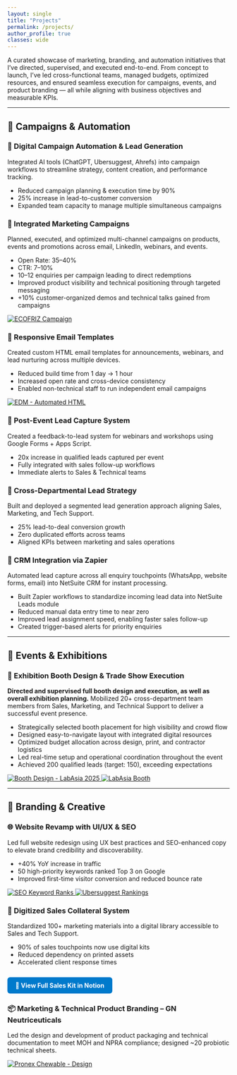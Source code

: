 ```yaml
---
layout: single
title: "Projects"
permalink: /projects/
author_profile: true
classes: wide
---
```


A curated showcase of marketing, branding, and automation initiatives that I’ve directed, supervised, and executed end-to-end. From concept to launch, I’ve led cross-functional teams, managed budgets, optimized resources, and ensured seamless execution for campaigns, events, and product branding — all while aligning with business objectives and measurable KPIs.

---

## 🎯 Campaigns & Automation
<div class="cards">

<div class="card">
  <h3>🔧 Digital Campaign Automation & Lead Generation</h3>
  <p>Integrated AI tools (ChatGPT, Ubersuggest, Ahrefs) into campaign workflows to streamline strategy, content creation, and performance tracking.</p>
  <ul>
    <li>Reduced campaign planning & execution time by 90%</li>
    <li>25% increase in lead-to-customer conversion</li>
    <li>Expanded team capacity to manage multiple simultaneous campaigns</li>
  </ul>
</div>

<div class="card">
  <h3>📢 Integrated Marketing Campaigns</h3>
  <p>Planned, executed, and optimized multi-channel campaigns on products, events and promotions across email, LinkedIn, webinars, and events.</p>
  <ul>
    <li>Open Rate: 35–40%</li>
    <li>CTR: 7–10%</li>
    <li>10–12 enquiries per campaign leading to direct redemptions</li>
    <li>Improved product visibility and technical positioning through targeted messaging</li>
    <li>+10% customer-organized demos and technical talks gained from campaigns</li>
  </ul>
  <a href="/assets/resources/ECOFRIZ Campaign.jpg" data-lightbox="projects" data-title="ECOFRIZ Campaign">
    <img src="/assets/resources/ECOFRIZ Campaign.jpg" alt="ECOFRIZ Campaign" class="project-thumb">
  </a>
</div>

<div class="card">
  <h3>📨 Responsive Email Templates</h3>
  <p>Created custom HTML email templates for announcements, webinars, and lead nurturing across multiple devices.</p>
  <ul>
    <li>Reduced build time from 1 day → 1 hour</li>
    <li>Increased open rate and cross-device consistency</li>
    <li>Enabled non-technical staff to run independent email campaigns</li>
  </ul>
  <a href="/assets/resources/HTML Improved - EDM.jpg" data-lightbox="projects" data-title="HTML EDM">
    <img src="/assets/resources/HTML Improved - EDM.jpg" alt="EDM - Automated HTML" class="project-thumb">
  </a>
</div>

<div class="card">
  <h3>🎯 Post-Event Lead Capture System</h3>
  <p>Created a feedback-to-lead system for webinars and workshops using Google Forms + Apps Script.</p>
  <ul>
    <li>20x increase in qualified leads captured per event</li>
    <li>Fully integrated with sales follow-up workflows</li>
    <li>Immediate alerts to Sales & Technical teams</li>
  </ul>
</div>

<div class="card">
  <h3>🧠 Cross-Departmental Lead Strategy</h3>
  <p>Built and deployed a segmented lead generation approach aligning Sales, Marketing, and Tech Support.</p>
  <ul>
    <li>25% lead-to-deal conversion growth</li>
    <li>Zero duplicated efforts across teams</li>
    <li>Aligned KPIs between marketing and sales operations</li>
  </ul>
</div>

<div class="card">
  <h3>🔄 CRM Integration via Zapier</h3>
  <p>Automated lead capture across all enquiry touchpoints (WhatsApp, website forms, email) into NetSuite CRM for instant processing.</p>
  <ul>
    <li>Built Zapier workflows to standardize incoming lead data into NetSuite Leads module</li>
    <li>Reduced manual data entry time to near zero</li>
    <li>Improved lead assignment speed, enabling faster sales follow-up</li>
    <li>Created trigger-based alerts for priority enquiries</li>
  </ul>
</div>

</div>

---

## 🏢 Events & Exhibitions
<div class="cards">

<div class="card">
  <h3>🏢 Exhibition Booth Design & Trade Show Execution</h3>
  <p><strong>Directed and supervised full booth design and execution, as well as overall exhibition planning.</strong> Mobilized 20+ cross-department team members from Sales, Marketing, and Technical Support to deliver a successful event presence.</p>
  <ul>
    <li>Strategically selected booth placement for high visibility and crowd flow</li>
    <li>Designed easy-to-navigate layout with integrated digital resources</li>
    <li>Optimized budget allocation across design, print, and contractor logistics</li>
    <li>Led real-time setup and operational coordination throughout the event</li>
    <li>Achieved 200 qualified leads (target: 150), exceeding expectations</li>
  </ul>
  <a href="/assets/resources/Booth Design - LabAsia 2025.jpg" data-lightbox="projects" data-title="Booth Design - LabAsia 2025">
    <img src="/assets/resources/Booth Design - LabAsia 2025.jpg" alt="Booth Design - LabAsia 2025" class="project-thumb">
  </a>
  <a href="/assets/resources/LabAsia Booth.jpg" data-lightbox="projects" data-title="LabAsia Booth">
    <img src="/assets/resources/LabAsia Booth.jpg" alt="LabAsia Booth" class="project-thumb">
  </a>
</div>

</div>

---

## 🎨 Branding & Creative
<div class="cards">

<div class="card">
  <h3>🌐 Website Revamp with UI/UX & SEO</h3>
  <p>Led full website redesign using UX best practices and SEO-enhanced copy to elevate brand credibility and discoverability.</p>
  <ul>
    <li>+40% YoY increase in traffic</li>
    <li>50 high-priority keywords ranked Top 3 on Google</li>
    <li>Improved first-time visitor conversion and reduced bounce rate</li>
  </ul>
  <a href="/assets/resources/SEO Ranking.jpg" data-lightbox="projects" data-title="SEO Rankings">
    <img src="/assets/resources/SEO Ranking.jpg" alt="SEO Keyword Ranks" class="project-thumb">
  </a>
  <a href="/assets/resources/Ubersuggest Rank Tracking.jpg" data-lightbox="projects" data-title="Ubersuggest Rankings">
    <img src="/assets/resources/Ubersuggest Rank Tracking.jpg" alt="Ubersuggest Rankings" class="project-thumb">
  </a>
</div>

<div class="card">
  <h3>🧰 Digitized Sales Collateral System</h3>
  <p>Standardized 100+ marketing materials into a digital library accessible to Sales and Tech Support.</p>
  <ul>
    <li>90% of sales touchpoints now use digital kits</li>
    <li>Reduced dependency on printed assets</li>
    <li>Accelerated client response times</li>
  </ul>
  <a href="https://www.notion.so/FCB-Sales-Kit-2209893f84bd80428a90c09666bcbd27?source=copy_link" 
     class="btn--primary" target="_blank">📂 View Full Sales Kit in Notion</a>
</div>

<style>
.btn--primary {
  background-color: #007acc;
  color: white !important;
  padding: 10px 18px;
  text-decoration: none;
  border-radius: 6px;
  display: inline-block;
  margin-top: 12px;
  font-weight: bold;
}
.btn--primary:hover {
  background-color: #005fa3;
}
</style>

<div class="card">
  <h3>📦 Marketing & Technical Product Branding – GN Neutriceuticals</h3>
  <p>Led the design and development of product packaging and technical documentation to meet MOH and NPRA compliance; designed ~20 probiotic technical sheets.</p>
  <a href="/assets/resources/Pronex Chewable Tablet.jpg" data-lightbox="projects" data-title="Product Label - Chewable">
    <img src="/assets/resources/Pronex Chewable Tablet.jpg" alt="Pronex Chewable - Design" class="project-thumb">
  </a>
</div>

</div>
